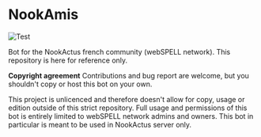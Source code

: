 # NookAmis

![Test](https://github.com/reseau-webspell/NookAmis/workflows/Test/badge.svg)

Bot for the NookActus french community (webSPELL network).
This repository is here for reference only.  

**Copyright agreement**
Contributions and bug report are welcome, but you shouldn't copy or host this bot on your own.  

This project is unlicenced and therefore doesn't allow for copy, usage or edition outside of this strict repository.
Full usage and permissions of this bot is entirely limited to webSPELL network admins and owners.
This bot in particular is meant to be used in NookActus server only.
